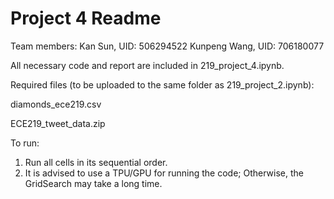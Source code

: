 # Project 4 Readme

Team members: 
Kan Sun, UID: 506294522
Kunpeng Wang, UID: 706180077

All necessary code and report are included in 219_project_4.ipynb. 

Required files (to be uploaded to the same folder as 219_project_2.ipynb):

diamonds_ece219.csv

ECE219_tweet_data.zip

To run:
1. Run all cells in its sequential order.
2. It is advised to use a TPU/GPU for running the code; Otherwise, the GridSearch may take a long time.


